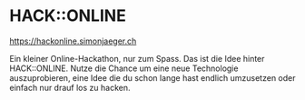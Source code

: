 # HACK::ONLINE

https://hackonline.simonjaeger.ch

Ein kleiner Online-Hackathon, nur zum Spass. Das ist die Idee hinter HACK::ONLINE. Nutze die Chance um eine neue Technologie auszuprobieren, eine Idee die du schon lange hast endlich umzusetzen oder einfach nur drauf los zu hacken.

